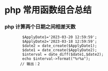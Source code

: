 # php 常用函数组合总结

### php 计算两个日期之间相差天数

```injectablephp
        $ApplyDate1='2023-03-20 12:59:59';
        $ApplyDate2='2023-03-18 12:59:59';
        $date2 = date_create($ApplyDate1);
        $date1 = date_create($ApplyDate2);
        $interval = date_diff($date1,$date2);
        echo $interval->format("%r%a");
       // 输出：2
```




